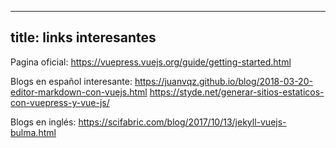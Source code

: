 ---
  title: links interesantes
--
Pagina oficial:
https://vuepress.vuejs.org/guide/getting-started.html

Blogs en español interesante:
https://juanvqz.github.io/blog/2018-03-20-editor-markdown-con-vuejs.html
https://styde.net/generar-sitios-estaticos-con-vuepress-y-vue-js/

Blogs en inglés:
https://scifabric.com/blog/2017/10/13/jekyll-vuejs-bulma.html
